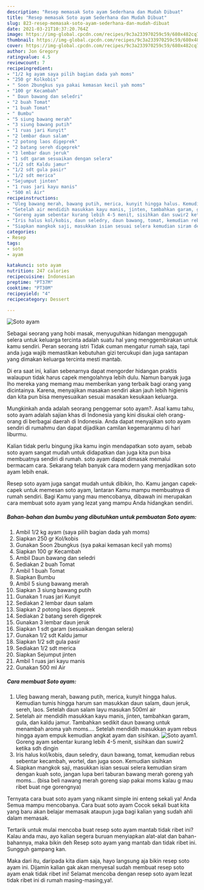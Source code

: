 ```yaml
---
description: "Resep memasak Soto ayam Sederhana dan Mudah Dibuat"
title: "Resep memasak Soto ayam Sederhana dan Mudah Dibuat"
slug: 823-resep-memasak-soto-ayam-sederhana-dan-mudah-dibuat
date: 2021-03-21T10:37:20.764Z
image: https://img-global.cpcdn.com/recipes/9c3a233970259c59/680x482cq70/soto-ayam-foto-resep-utama.jpg
thumbnail: https://img-global.cpcdn.com/recipes/9c3a233970259c59/680x482cq70/soto-ayam-foto-resep-utama.jpg
cover: https://img-global.cpcdn.com/recipes/9c3a233970259c59/680x482cq70/soto-ayam-foto-resep-utama.jpg
author: Jon Gregory
ratingvalue: 4.5
reviewcount: 7
recipeingredient:
- "1/2 kg ayam saya pilih bagian dada yah moms"
- "250 gr Kolkobis"
- " Soon 2bungkus sya pakai kemasan kecil yah moms"
- "100 gr Kecambah"
- " Daun bawang dan seledri"
- "2 buah Tomat"
- "1 buah Tomat"
- " Bumbu"
- "5 siung bawang merah"
- "3 siung bawang putih"
- "1 ruas jari Kunyit"
- "2 lembar daun salam"
- "2 potong laos digeprek"
- "2 batang sereh digeprek"
- "3 lembar daun jeruk"
- "1 sdt garam sesuaikan dengan selera"
- "1/2 sdt Kaldu jamur"
- "1/2 sdt gula pasir"
- "1/2 sdt merica"
- "Sejumput jinten"
- "1 ruas jari kayu manis"
- "500 ml Air"
recipeinstructions:
- "Uleg bawang merah, bawang putih, merica, kunyit hingga halus. Kemudian tumis hingga harum san masukkan daun salam, daun jeruk, sereh, laos. Setelah daun salam layu masukan 500ml air"
- "Setelah air mendidih masukkan kayu manis, jinten, tambahkan garam, gula, dan kaldu jamur. Tambahkan sedikit daun bawang untuk menambah aroma yah moms.... Setelah mendidih masukkan ayam rebus hingga ayam empuk kemudian angkat ayam dan sisihkan."
- "Goreng ayam sebentar kurang lebih 4-5 menit, sisihkan dan suwir2 ketika sdh dingin"
- "Iris halus kol/kobis, daun seledry, daun bawang, tomat, kemudian rebus sebentar kecambah, wortel, dan juga soon. Kemudian sisihkan"
- "Siapkan mangkok saji, masukkan isian sesuai selera kemudian siram dengan kuah soto, jangan lupa beri taburan bawang merah goreng yah moms... (bisa beli nawang merah goreng siap pakai moms kalau g mau ribet buat nge gorengnya)"
categories:
- Resep
tags:
- soto
- ayam

katakunci: soto ayam 
nutrition: 247 calories
recipecuisine: Indonesian
preptime: "PT37M"
cooktime: "PT30M"
recipeyield: "4"
recipecategory: Dessert

---
```



![Soto ayam](https://img-global.cpcdn.com/recipes/9c3a233970259c59/680x482cq70/soto-ayam-foto-resep-utama.jpg)

Sebagai seorang yang hobi masak, menyuguhkan hidangan menggugah selera untuk keluarga tercinta adalah suatu hal yang menggembirakan untuk kamu sendiri. Peran seorang istri Tidak cuman mengatur rumah saja, tapi anda juga wajib memastikan kebutuhan gizi tercukupi dan juga santapan yang dimakan keluarga tercinta mesti mantab.

Di era  saat ini, kalian sebenarnya dapat mengorder hidangan praktis walaupun tidak harus capek mengolahnya lebih dulu. Namun banyak juga lho mereka yang memang mau memberikan yang terbaik bagi orang yang dicintainya. Karena, menyajikan masakan sendiri akan jauh lebih higienis dan kita pun bisa menyesuaikan sesuai masakan kesukaan keluarga. 



Mungkinkah anda adalah seorang penggemar soto ayam?. Asal kamu tahu, soto ayam adalah sajian khas di Indonesia yang kini disukai oleh orang-orang di berbagai daerah di Indonesia. Anda dapat menyajikan soto ayam sendiri di rumahmu dan dapat dijadikan camilan kegemaranmu di hari liburmu.

Kalian tidak perlu bingung jika kamu ingin mendapatkan soto ayam, sebab soto ayam sangat mudah untuk didapatkan dan juga kita pun bisa membuatnya sendiri di rumah. soto ayam dapat dimasak memalui bermacam cara. Sekarang telah banyak cara modern yang menjadikan soto ayam lebih enak.

Resep soto ayam juga sangat mudah untuk dibikin, lho. Kamu jangan capek-capek untuk memesan soto ayam, lantaran Kamu mampu membuatnya di rumah sendiri. Bagi Kamu yang mau mencobanya, dibawah ini merupakan cara membuat soto ayam yang lezat yang mampu Anda hidangkan sendiri.

<!--inarticleads1-->

##### Bahan-bahan dan bumbu yang dibutuhkan untuk pembuatan Soto ayam:

1. Ambil 1/2 kg ayam (saya pilih bagian dada yah moms)
1. Siapkan 250 gr Kol/kobis
1. Gunakan  Soon 2bungkus (sya pakai kemasan kecil yah moms)
1. Siapkan 100 gr Kecambah
1. Ambil  Daun bawang dan seledri
1. Sediakan 2 buah Tomat
1. Ambil 1 buah Tomat
1. Siapkan  Bumbu
1. Ambil 5 siung bawang merah
1. Siapkan 3 siung bawang putih
1. Gunakan 1 ruas jari Kunyit
1. Sediakan 2 lembar daun salam
1. Siapkan 2 potong laos digeprek
1. Sediakan 2 batang sereh digeprek
1. Gunakan 3 lembar daun jeruk
1. Siapkan 1 sdt garam (sesuaikan dengan selera)
1. Gunakan 1/2 sdt Kaldu jamur
1. Siapkan 1/2 sdt gula pasir
1. Sediakan 1/2 sdt merica
1. Siapkan Sejumput jinten
1. Ambil 1 ruas jari kayu manis
1. Gunakan 500 ml Air




<!--inarticleads2-->

##### Cara membuat Soto ayam:

1. Uleg bawang merah, bawang putih, merica, kunyit hingga halus. Kemudian tumis hingga harum san masukkan daun salam, daun jeruk, sereh, laos. Setelah daun salam layu masukan 500ml air
1. Setelah air mendidih masukkan kayu manis, jinten, tambahkan garam, gula, dan kaldu jamur. Tambahkan sedikit daun bawang untuk menambah aroma yah moms.... Setelah mendidih masukkan ayam rebus hingga ayam empuk kemudian angkat ayam dan sisihkan.
<img src="//assets-global.cpcdn.com/assets/icons/button_play-2c75c40dde080a61004c1f40b05d8f140eaff45d7e9e6481dc71c63d2e7c4909.png" alt="Soto ayam">1. Goreng ayam sebentar kurang lebih 4-5 menit, sisihkan dan suwir2 ketika sdh dingin
1. Iris halus kol/kobis, daun seledry, daun bawang, tomat, kemudian rebus sebentar kecambah, wortel, dan juga soon. Kemudian sisihkan
1. Siapkan mangkok saji, masukkan isian sesuai selera kemudian siram dengan kuah soto, jangan lupa beri taburan bawang merah goreng yah moms... (bisa beli nawang merah goreng siap pakai moms kalau g mau ribet buat nge gorengnya)




Ternyata cara buat soto ayam yang nikamt simple ini enteng sekali ya! Anda Semua mampu mencobanya. Cara buat soto ayam Cocok sekali buat kita yang baru akan belajar memasak ataupun juga bagi kalian yang sudah ahli dalam memasak.

Tertarik untuk mulai mencoba buat resep soto ayam mantab tidak ribet ini? Kalau anda mau, ayo kalian segera buruan menyiapkan alat-alat dan bahan-bahannya, maka bikin deh Resep soto ayam yang mantab dan tidak ribet ini. Sungguh gampang kan. 

Maka dari itu, daripada kita diam saja, hayo langsung aja bikin resep soto ayam ini. Dijamin kalian gak akan menyesal sudah membuat resep soto ayam enak tidak ribet ini! Selamat mencoba dengan resep soto ayam lezat tidak ribet ini di rumah masing-masing,ya!.

